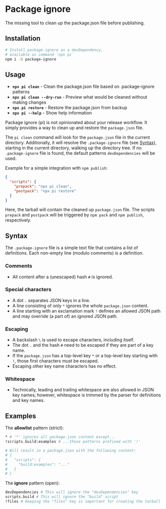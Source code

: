 # Package ignore

The missing tool to clean up the package.json file before publishing.

## Installation

```bash
# Install package-ignore as a devDependency,
# available as command `npx pi`
npm i -D package-ignore
```

## Usage

* **`npx pi clean`** - Clean the package.json file based on .package-ignore patterns
* **`npx pi clean --dry-run`** - Preview what would be cleaned without making changes
* **`npx pi restore`** - Restore the package.json from backup
* **`npx pi --help`** - Show help information

Package ignore (pi) is not opinionated about your release workflow. It simply provides a way to clean up and restore the `package.json` file.

The `pi clean` command will look for the `package.json` file in the current directory. Additionally, it will resolve the `.package-ignore` file (see [Syntax](#syntax)), starting in the current directory, walking up the directory tree. If no `.package-ignore` file is found, the default patterns `devDependencies` will be used.

Example for a simple integration with `npm publish`:

```json
{
  "scripts": {
    "prepack": "npx pi clean",
    "postpack": "npx pi restore"
  }
}
```

Here, the tarball will contain the cleaned up `package.json` file. The scripts `prepack` and `postpack` will be triggered by `npm pack` and `npm publish`, respectively.

## Syntax

The `.package-ignore` file is a simple text file that contains a list of definitions. Each non-empty line (modulo comments) is a definition.

### Comments

* All content after a (unescaped) hash `#` is ignored.

### Special characters

* A dot `.` separates JSON keys in a line.
* A line consisting of only `*` ignores the whole `package.json` content.
* A line starting with an exclamation mark `!` defines an allowed JSON path and may override (a part of) an ignored JSON path.

### Escaping

* A backslash `\` is used to escape characters, including itself.
* The dot `.` and the hash `#` need to be escaped if they are part of a key name.
* If the `package.json` has a top-level key `*` or a top-level key starting with `!`, those first characters must be escaped.
* Escaping other key name characters has no effect.

### Whitespace

* Technically, leading and trailing whitespace are also allowed in JSON key names; however, whitespace is trimmed by the parser for definitions and key names.

## Examples

The **allowlist** pattern (strict):

```sh
* # '*' ignores all package.json content except...
!scripts.build:examples # ...those patterns prefixed with '!'

# Will result in a package.json with the following content:
# {
#   "scripts": {
#     "build:examples": "..."
#   }
# }
```

The **ignore** pattern (open):

```sh
devDependencies # This will ignore the "devDependencies" key
scripts.build # This will ignore the "build" script
!files # Keeping the "files" key is important for creating the tarball
```
